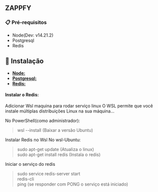 ## ZAPPFY

### 📋 Pré-requisitos
 - Node(Dev: v14.21.2)
 - Postgresql
 - Redis

## 🔧 Instalação

* **[Node:](https://nodejs.org/en)**
* **[Postgresql:](https://www.postgresql.org/download/)**
* **[Redis:](https://redis.io/docs/getting-started/installation/install-redis-on-windows/)**

#### Instalar o Redis: 
Adicionar Wsl maquina para rodar serviço linux 
O WSL permite que você instale múltiplas distribuições Linux na sua máquina...

No PowerShell(como administrador):
> wsl --install (Baixar a versão Ubuntu)

Instalar Redis no Wsl
No wsl-Ubuntu: 
> sudo apt-get update (Atualiza o linux)<br/>
> sudo apt-get install redis (Instala o redis)

Iniciar o serviço do redis
> sudo service redis-server start<br/>
> redis-cli <br/>
> ping (se responder com PONG o serviço está iniciado)